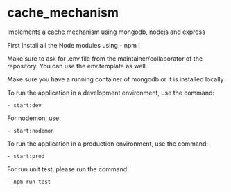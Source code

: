 # cache_mechanism

Implements a cache mechanism using mongodb, nodejs and express

First Install all the Node modules using - npm i

Make sure to ask for .env file from the maintainer/collaborator of the repository. You can use the env.template as well.

Make sure you have a running container of mongodb or it is installed locally

To run the application in a development environment, use the command:

    - start:dev

For nodemon, use:

    - start:nodemon

To run the application in a production environment, use the command:

    - start:prod

For run unit test, please run the command:

    - npm run test
